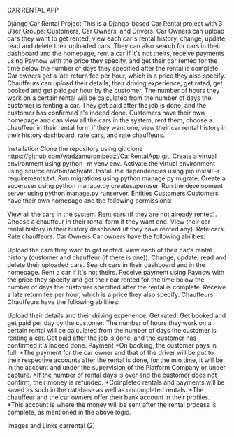 CAR RENTAL APP

Django Car Rental Project
This is a Django-based Car Rental project with 3 User Groups: Customers, Car Owners, and Drivers. Car Owners can upload cars they want to get rented, view each car's rental history, change, update, read and delete their uploaded cars. They can also search for cars in their dashboard and the homepage, rent a car if it's not theirs, receive payments using Paynow with the price they specify, and get their car rented for the time below the number of days they specified after the rental is complete. Car owners get a late return fee per hour, which is a price they also specify. Chauffeurs can upload their details, their driving experience, get rated, get booked and get paid per hour by the customer. The number of hours they work on a certain rental will be calculated from the number of days the customer is renting a car. They get paid after the job is done, and the customer has confirmed it's indeed done. Customers have their own homepage and can view all the cars in the system, rent them, choose a chauffeur in their rental form if they want one, view their car rental history in their history dashboard, rate cars, and rate chauffeurs.

Installation
Clone the repository using git clone https://github.com/wadzamurombedzi/CarRentalApp.git.
Create a virtual environment using python -m venv env.
Activate the virtual environment using source env/bin/activate.
Install the dependencies using pip install -r requirements.txt.
Run migrations using python manage.py migrate.
Create a superuser using python manage.py createsuperuser.
Run the development server using python manage.py runserver.
Entities
Customers
Customers have their own homepage and the following permissions:

View all the cars in the system.
Rent cars (if they are not already rented).
Choose a chauffeur in their rental form if they want one.
View their car rental history in their history dashboard (if they have rented any).
Rate cars.
Rate chauffeurs.
Car Owners
Car owners have the following abilities:

Upload the cars they want to get rented.
View each of their car's rental history (customer and chauffeur (if there is one)).
Change, update, read and delete their uploaded cars.
Search cars in their dashboard and in the homepage.
Rent a car if it's not theirs.
Receive payment using Paynow with the price they specify and get their car rented for the time below the number of days the customer specified after the rental is complete.
Receive a late return fee per hour, which is a price they also specify.
Chauffeurs
Chauffeurs have the following abilities:

Upload their details and their driving experience.
Get rated.
Get booked and get paid per day by the customer. The number of hours they work on a certain rental will be calculated from the number of days the customer is renting a car.
Get paid after the job is done, and the customer has confirmed it's indeed done.
Payment
*On booking, the customer pays in full. *The payment for the car owner and that of the driver will be put to their respective accounts after the rental is done, for the min time, it will be in the account and under the supervision of the Platform Company or under capture. *If the number of rental days is over and the customer does not confirm, their money is refunded. *Completed rentals and payments will be saved as such in the database as well as uncompleted rentals. *The chauffeur and the car owners offer their bank account in their profiles. *This account is where the money will be sent after the rental process is complete, as mentioned in the above logic.

Images and Links
carrental (2) 
